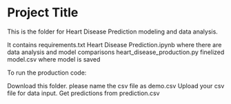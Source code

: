 
# Project Title

This is the folder for Heart Disease Prediction modeling and data analysis.

It contains 
requirements.txt
Heart Disease Prediction.ipynb where there are data analysis and model comparisons 
heart_disease_production.py 
finelized model.csv where model is saved 

To run the production code:

Download this folder. 
please name the csv file as demo.csv
Upload your csv file for data input. 
Get predictions from prediction.csv
